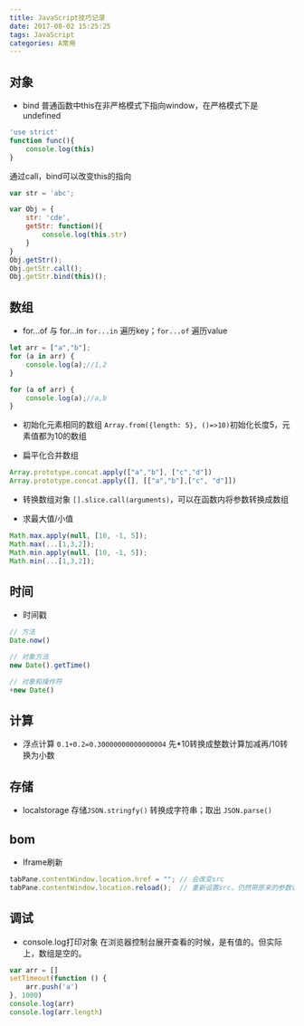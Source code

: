 ```yaml
---
title: JavaScript技巧记录
date: 2017-08-02 15:25:25
tags: JavaScript
categories: A常用
---
```


## 对象
* bind
普通函数中this在非严格模式下指向window，在严格模式下是undefined
```javascript
'use strict'
function func(){
    console.log(this)
}
```

通过call，bind可以改变this的指向
```javascript
var str = 'abc';

var Obj = {
    str: 'cde',
    getStr: function(){
        console.log(this.str)
    }
}
Obj.getStr();
Obj.getStr.call();
Obj.getStr.bind(this)();
```

## 数组
* for...of 与 for...in
`for...in` 遍历key；`for...of` 遍历value
```javascript
let arr = ["a","b"];
for (a in arr) {
    console.log(a);//1,2
}

for (a of arr) {
    console.log(a);//a,b
}
```

* 初始化元素相同的数组
`Array.from({length: 5}, ()=>10)`初始化长度5，元素值都为10的数组

* 扁平化合并数组
```javascript
Array.prototype.concat.apply(["a","b"], ["c","d"])
Array.prototype.concat.apply([], [["a","b"],["c", "d"]])
```

* 转换数组对象
`[].slice.call(arguments)`，可以在函数内将参数转换成数组

* 求最大值/小值
```javascript
Math.max.apply(null, [10, -1, 5]);
Math.max(...[1,3,2]);
Math.min.apply(null, [10, -1, 5]);
Math.min(...[1,3,2]);
```

## 时间
* 时间戳
```javascript
// 方法
Date.now()

// 对象方法
new Date().getTime()

// 对象和操作符
+new Date()
```

## 计算
* 浮点计算 `0.1+0.2=0.30000000000000004` 先*10转换成整数计算加减再/10转换为小数

## 存储
* localstorage 存储`JSON.stringfy()` 转换成字符串；取出 `JSON.parse()`

## bom
* Iframe刷新
```javascript
tabPane.contentWindow.location.href = ""; // 会改变src
tabPane.contentWindow.location.reload();  // 重新设置src，仍然带原来的参数请求；无法重新设置search
```

## 调试
* console.log打印对象
在浏览器控制台展开查看的时候，是有值的。但实际上，数组是空的。
```javascript
var arr = []
setTimeout(function () {
    arr.push('a')
}, 1000)
console.log(arr)
console.log(arr.length)
```